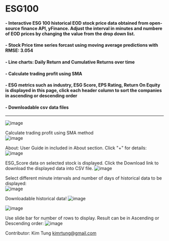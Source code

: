 # ESG100
#### - Interactive ESG 100 historical EOD stock price data obtained from open-source finance API, yFinance. Adjust the interval in minutes and numbere of EOD prices by changing the value from the drop down list.
#### - Stock Price time series forcast using moving average predictions with RMSE: 3.054
#### - Line charts: Daily Return and Cumulative Returns over time
#### - Calculate trading profit using SMA
#### - ESG metrics such as industry, ESG Score, EPS Rating, Return On Equity is displayed in this page, click each header column to sort the companies in ascending or descending order
#### - Downloadable csv data files

____________________________________________________________________________________________________
![image](https://user-images.githubusercontent.com/35645038/188265448-9b94d307-df39-4794-95e4-99c712cba561.png)

Calculate trading profit using SMA method      
![image](https://user-images.githubusercontent.com/35645038/187063177-403a656e-6ffa-4469-9957-a22ee8d8c30d.png)

About: User Guide in included in About section. Click "+" for details: 
![image](https://user-images.githubusercontent.com/35645038/175801061-282b8bb6-2848-4231-ad77-d0e7d7b3ec79.png)

ESG_Score data on selected stock is displayed. Click the Download link to download the displayed data into CSV file.
![image](https://user-images.githubusercontent.com/35645038/175801111-0cf1367b-d0dd-4739-839f-bb95d3ef70a3.png)

Select different minute intervals and number of days of historical data to be displayed:  
![image](https://user-images.githubusercontent.com/35645038/173219226-b8e9091f-6114-47bd-b736-d54ba70b6b9a.png)  

Downloadable historical data!
![image](https://user-images.githubusercontent.com/35645038/175804925-bcf7a5fd-d32e-4312-8b8a-49871c513ca5.png)

![image](https://user-images.githubusercontent.com/35645038/186001817-f67f87b6-8102-40ac-b17d-d79eaa81d674.png)

Use slide bar for number of rows to display. Result can be in Ascending or Descending order:
![image](https://user-images.githubusercontent.com/35645038/173219293-c9476295-fda5-4024-a78a-6be56821dde5.png)

Contributor: Kim Tung kimrtung@gmail.com
